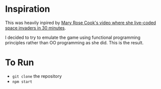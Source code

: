 # Inspiration
This was heavily inpired by [Mary Rose Cook's video where she live-coded space invaders in 30 minutes](https://vimeo.com/105955605).

I decided to try to emulate the game using functional programming principles rather than OO programming as she did. This is the result.

# To Run
- `git clone` the repository
- `npm start`